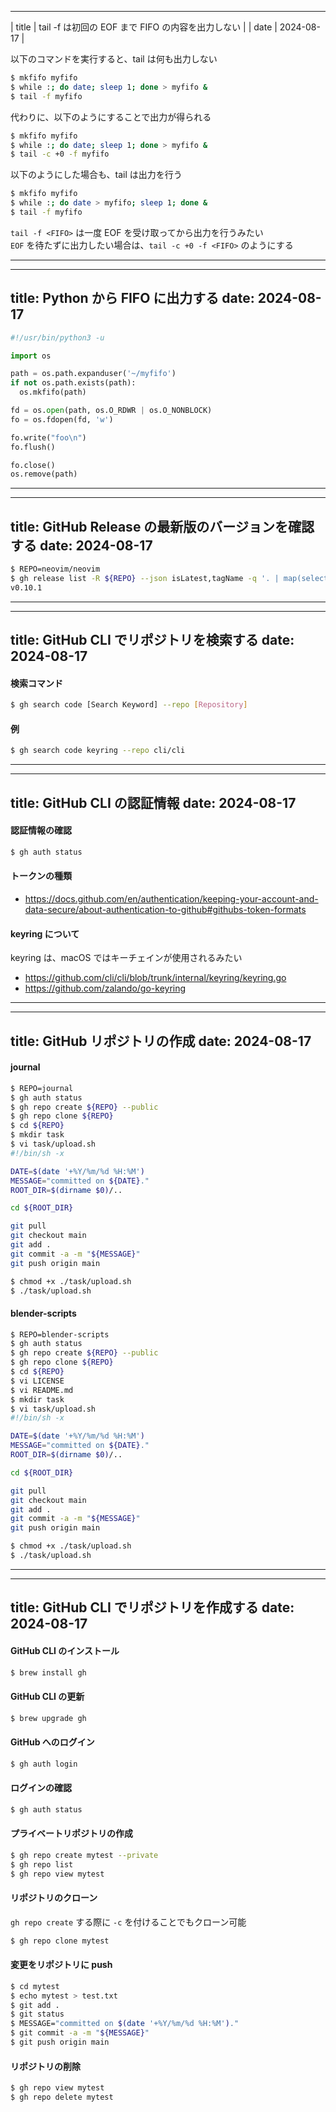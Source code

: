
-----

| title | tail -f は初回の EOF まで FIFO の内容を出力しない |
| date | 2024-08-17 |

以下のコマンドを実行すると、tail は何も出力しない

````sh
$ mkfifo myfifo
$ while :; do date; sleep 1; done > myfifo &
$ tail -f myfifo
````

代わりに、以下のようにすることで出力が得られる

````sh
$ mkfifo myfifo
$ while :; do date; sleep 1; done > myfifo &
$ tail -c +0 -f myfifo
````

以下のようにした場合も、tail は出力を行う

````sh
$ mkfifo myfifo
$ while :; do date > myfifo; sleep 1; done &
$ tail -f myfifo
````

`tail -f <FIFO>` は一度 EOF を受け取ってから出力を行うみたい  
`EOF` を待たずに出力したい場合は、`tail -c +0 -f <FIFO>` のようにする

-----

---
title: Python から FIFO に出力する
date: 2024-08-17
---

````python
#!/usr/bin/python3 -u

import os

path = os.path.expanduser('~/myfifo')
if not os.path.exists(path):
  os.mkfifo(path)

fd = os.open(path, os.O_RDWR | os.O_NONBLOCK)
fo = os.fdopen(fd, 'w')

fo.write("foo\n")
fo.flush()

fo.close()
os.remove(path)
````

-----

---
title: GitHub Release の最新版のバージョンを確認する
date: 2024-08-17
---

````sh
$ REPO=neovim/neovim
$ gh release list -R ${REPO} --json isLatest,tagName -q '. | map(select(.isLatest == true)) | .[0] | .tagName'
v0.10.1
````

-----

---
title: GitHub CLI でリポジトリを検索する
date: 2024-08-17
---

#### 検索コマンド

````sh
$ gh search code [Search Keyword] --repo [Repository]
````

#### 例

````sh
$ gh search code keyring --repo cli/cli
````

-----

---
title: GitHub CLI の認証情報
date: 2024-08-17
---

#### 認証情報の確認

````sh
$ gh auth status                     
````

#### トークンの種類

- https://docs.github.com/en/authentication/keeping-your-account-and-data-secure/about-authentication-to-github#githubs-token-formats

#### keyring について

keyring は、macOS ではキーチェインが使用されるみたい

- https://github.com/cli/cli/blob/trunk/internal/keyring/keyring.go
- https://github.com/zalando/go-keyring

-----

---
title: GitHub リポジトリの作成
date: 2024-08-17
---

#### journal

````sh
$ REPO=journal
$ gh auth status
$ gh repo create ${REPO} --public
$ gh repo clone ${REPO}
$ cd ${REPO}
$ mkdir task
$ vi task/upload.sh
#!/bin/sh -x

DATE=$(date '+%Y/%m/%d %H:%M')
MESSAGE="committed on ${DATE}."
ROOT_DIR=$(dirname $0)/..

cd ${ROOT_DIR}

git pull
git checkout main
git add .
git commit -a -m "${MESSAGE}"
git push origin main

$ chmod +x ./task/upload.sh
$ ./task/upload.sh
````

#### blender-scripts

````sh
$ REPO=blender-scripts
$ gh auth status
$ gh repo create ${REPO} --public
$ gh repo clone ${REPO}
$ cd ${REPO}
$ vi LICENSE
$ vi README.md
$ mkdir task
$ vi task/upload.sh
#!/bin/sh -x

DATE=$(date '+%Y/%m/%d %H:%M')
MESSAGE="committed on ${DATE}."
ROOT_DIR=$(dirname $0)/..

cd ${ROOT_DIR}

git pull
git checkout main
git add .
git commit -a -m "${MESSAGE}"
git push origin main

$ chmod +x ./task/upload.sh
$ ./task/upload.sh
````

-----

---
title: GitHub CLI でリポジトリを作成する
date: 2024-08-17
---

#### GitHub CLI のインストール

````sh
$ brew install gh
````

#### GitHub CLI の更新

````sh
$ brew upgrade gh
````

#### GitHub へのログイン

````sh
$ gh auth login
````

#### ログインの確認

````sh
$ gh auth status
````

#### プライベートリポジトリの作成

````sh
$ gh repo create mytest --private
$ gh repo list
$ gh repo view mytest
````

#### リポジトリのクローン

`gh repo create` する際に `-c` を付けることでもクローン可能

````sh
$ gh repo clone mytest
````

#### 変更をリポジトリに push

````sh
$ cd mytest
$ echo mytest > test.txt
$ git add .
$ git status
$ MESSAGE="committed on $(date '+%Y/%m/%d %H:%M')."
$ git commit -a -m "${MESSAGE}"
$ git push origin main
````

#### リポジトリの削除

````sh
$ gh repo view mytest
$ gh repo delete mytest
````
